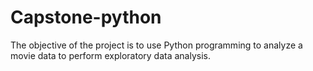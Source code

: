 # Capstone-python
The objective of the project is to use Python programming to analyze a movie data to perform exploratory data analysis.
